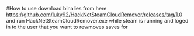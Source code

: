 #How to use 
download binalies from here https://github.com/luky92/HackNetSteamCloudRemover/releases/tag/1.0 and run HackNetSteamCloudRemover.exe while steam is running and loged in to the user that you want to rewmoves saves for 